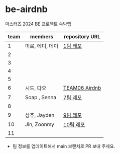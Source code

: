 # be-airdnb

마스터즈 2024 BE 프로젝트 숙박앱

| team | members | repository URL |
| ---- | ------- | -------------- |
| 1    | 미르, 에디, 데이| [1팀 레포](https://github.com/codesquad-masters2024-airbnb-team01/be-airdnb)                                                                 |
| 2    |         |                |
| 3    |         |                |
| 4    |         |                |
| 5    |         |                |
| 6    | 시드, 다오 |[TEAM06 Airdnb](https://github.com/codesquad-masters2024-team6/be-airdnb)|
| 7    |   Soap , Senna      |       [7팀 레포](https://github.com/CodeSquad24-Study/be-airdnb)         |
| 8    |         |                |
| 9    |  상추, Jayden       | [9팀 레포](https://github.com/codesquad-masters2024-team09-step2/be-airdnb)            |
| 10   | Jin, Zoonmy | [10팀 레포](https://github.com/codesquad-masters2024-team10/be-airdnb) |
| 11   |         |                |

- 팀 정보를 업데이트해서 main 브랜치로 PR 보내 주세요.
